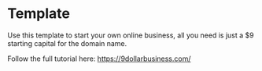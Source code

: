 # Template

Use this template to start your own online business, all you need is just a $9 starting capital for the domain name.

Follow the full tutorial here: https://9dollarbusiness.com/
